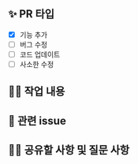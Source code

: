 ## ✨ PR 타입
- [x] 기능 추가
- [ ] 버그 수정
- [ ] 코드 업데이트
- [ ] 사소한 수정

## 👩‍🎤 작업 내용
<!--작업한 내용을 간단하게 기록해주세요!-->

## 🧚 관련 issue
<!-- 작업 시작 전 할당한 이슈를 closed와 함께 이슈 번호를 작성해주시면 merge 시 이슈가 closed 됩니다. 
  ex) closed #1
-->

## 🙋🏼 공유할 사항 및 질문 사항
